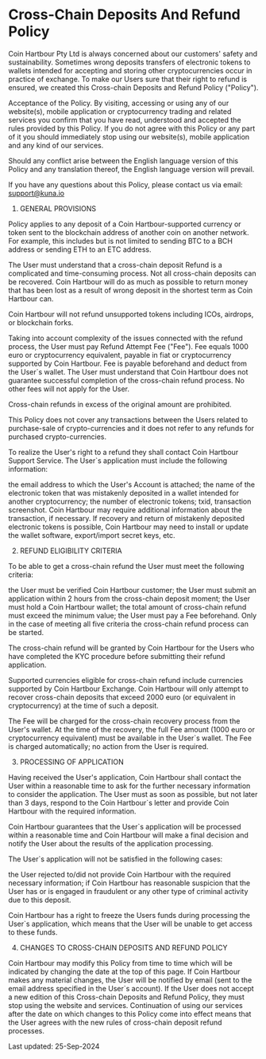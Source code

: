 # Cross-Chain Deposits And Refund Policy

Coin Hartbour Pty Ltd is always concerned about our customers' safety and sustainability. Sometimes wrong deposits transfers of electronic tokens to wallets intended for accepting and storing other cryptocurrencies occur in practice of exchange. To make our Users sure that their right to refund is ensured, we created this Cross-chain Deposits and Refund Policy ("Policy").

Acceptance of the Policy. By visiting, accessing or using any of our website(s), mobile application or cryptocurrency trading and related services you confirm that you have read, understood and accepted the rules provided by this Policy. If you do not agree with this Policy or any part of it you should immediately stop using our website(s), mobile application and any kind of our services.

Should any conflict arise between the English language version of this Policy and any translation thereof, the English language version will prevail.

If you have any questions about this Policy, please contact us via email: support@kuna.io

1. GENERAL PROVISIONS

Policy applies to any deposit of a Coin Hartbour-supported currency or token sent to the blockchain address of another coin on another network. For example, this includes but is not limited to sending BTC to a BCH address or sending ETH to an ETC address.

The User must understand that a cross-chain deposit Refund is a complicated and time-consuming process. Not all cross-chain deposits can be recovered. Coin Hartbour will do as much as possible to return money that has been lost as a result of wrong deposit in the shortest term as Coin Hartbour can.

Coin Hartbour will not refund unsupported tokens including ICOs, airdrops, or blockchain forks.

Taking into account complexity of the issues connected with the refund process, the User must pay Refund Attempt Fee ("Fee"). Fee equals 1000 euro or cryptocurrency equivalent, payable in fiat or cryptocurrency supported by Coin Hartbour. Fee is payable beforehand and deduct from the User`s wallet. The User must understand that Coin Hartbour does not guarantee successful completion of the cross-chain refund process. No other fees will not apply for the User.

Cross-chain refunds in excess of the original amount are prohibited.

This Policy does not cover any transactions between the Users related to purchase-sale of crypto-currencies and it does not refer to any refunds for purchased crypto-currencies.

To realize the User's right to a refund they shall contact Coin Hartbour Support Service. The User`s application must include the following information:

the email address to which the User's Account is attached;
the name of the electronic token that was mistakenly deposited in a wallet intended for another cryptocurrency;
the number of electronic tokens; txid, transaction screenshot.
Coin Hartbour may require additional information about the transaction, if necessary. If recovery and return of mistakenly deposited electronic tokens is possible, Coin Hartbour may need to install or update the wallet software, export/import secret keys, etc.

2. REFUND ELIGIBILITY CRITERIA

To be able to get a cross-chain refund the User must meet the following criteria:

the User must be verified Coin Hartbour customer;
the User must submit an application within 2 hours from the cross-chain deposit moment;
the User must hold a Coin Hartbour wallet;
the total amount of cross-chain refund must exceed the minimum value;
the User must pay a Fee beforehand.
Only in the case of meeting all five criteria the cross-chain refund process can be started.

The cross-chain refund will be granted by Coin Hartbour for the Users who have completed the KYC procedure before submitting their refund application.

Supported currencies eligible for cross-chain refund include currencies supported by Coin Hartbour Exchange. Coin Hartbour will only attempt to recover cross-chain deposits that exceed 2000 euro (or equivalent in cryptocurrency) at the time of such a deposit.

The Fee will be charged for the cross-chain recovery process from the User's wallet. At the time of the recovery, the full Fee amount (1000 euro or cryptocurrency equivalent) must be available in the User`s wallet. The Fee is charged automatically; no action from the User is required.

3. PROCESSING OF APPLICATION

Having received the User's application, Coin Hartbour shall contact the User within a reasonable time to ask for the further necessary information to consider the application. The User must as soon as possible, but not later than 3 days, respond to the Coin Hartbour`s letter and provide Coin Hartbour with the required information.

Coin Hartbour guarantees that the User`s application will be processed within a reasonable time and Coin Hartbour will make a final decision and notify the User about the results of the application processing.

The User`s application will not be satisfied in the following cases:

the User rejected to/did not provide Coin Hartbour with the required necessary information;
if Coin Hartbour has reasonable suspicion that the User has or is engaged in fraudulent or any other type of criminal activity due to this deposit.

Coin Hartbour has a right to freeze the Users funds during processing the User`s application, which means that the User will be unable to get access to these funds.

4. CHANGES TO CROSS-CHAIN DEPOSITS AND REFUND POLICY

Coin Hartbour may modify this Policy from time to time which will be indicated by changing the date at the top of this page. If Coin Hartbour makes any material changes, the User will be notified by email (sent to the email address specified in the User`s account). If the User does not accept a new edition of this Cross-chain Deposits and Refund Policy, they must stop using the website and services. Continuation of using our services after the date on which changes to this Policy come into effect means that the User agrees with the new rules of cross-chain deposit refund processes.

Last updated: 25-Sep-2024
